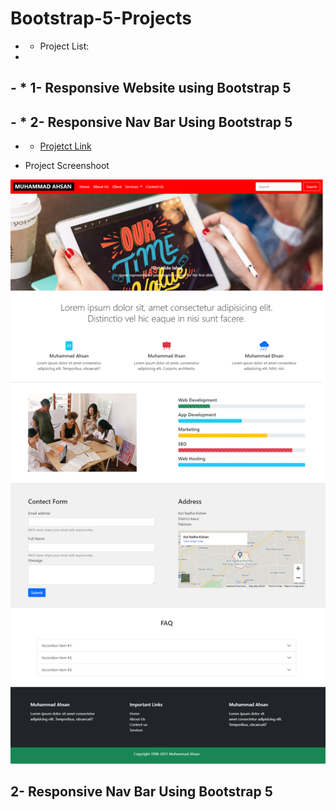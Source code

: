 # Bootstrap-5-Projects
- * Project List:
- 
## - * 1- Responsive Website using Bootstrap 5

## - * 2- Responsive Nav Bar Using Bootstrap 5

- * [Projetct Link](https://github.com/ahsanshareef21/Bootstrap-5-Projects/tree/main/1-%20Responsive%20Website%20using%20Bootstrap%205)

* Project Screenshoot
<p align="center">
<img src="1- Responsive Website using Bootstrap 5/images/Website Screenshoot.png"  " alt="1- Responsive Website using Bootstrap 5">
</p>
 

## 2- Responsive Nav Bar Using Bootstrap 5
